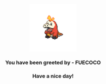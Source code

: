 <p align="center">
            <img src="https://raw.githubusercontent.com/PokeAPI/sprites/master/sprites/pokemon/909.png" width="150" height="150">
          </p>
          <h3 align="center">You have been greeted by - <b>FUECOCO</b></h3>
          <h3 align="center">Have a nice day!</h3>
